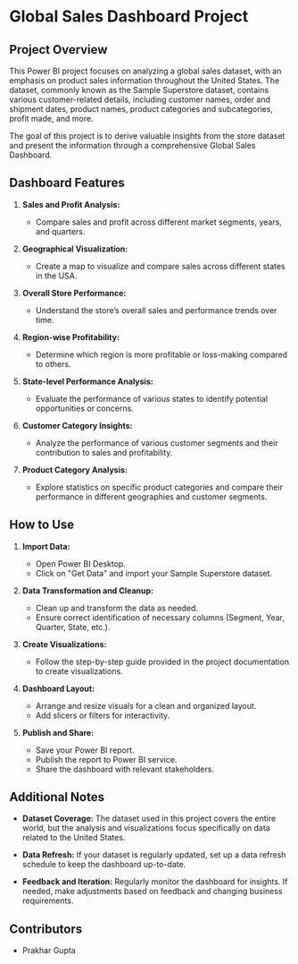 # Global Sales Dashboard Project

## Project Overview
This Power BI project focuses on analyzing a global sales dataset, with an emphasis on product sales information throughout the United States. The dataset, commonly known as the Sample Superstore dataset, contains various customer-related details, including customer names, order and shipment dates, product names, product categories and subcategories, profit made, and more.

The goal of this project is to derive valuable insights from the store dataset and present the information through a comprehensive Global Sales Dashboard.

## Dashboard Features

1. **Sales and Profit Analysis:**
   - Compare sales and profit across different market segments, years, and quarters.

2. **Geographical Visualization:**
   - Create a map to visualize and compare sales across different states in the USA.

3. **Overall Store Performance:**
   - Understand the store’s overall sales and performance trends over time.

4. **Region-wise Profitability:**
   - Determine which region is more profitable or loss-making compared to others.

5. **State-level Performance Analysis:**
   - Evaluate the performance of various states to identify potential opportunities or concerns.

6. **Customer Category Insights:**
   - Analyze the performance of various customer segments and their contribution to sales and profitability.

7. **Product Category Analysis:**
   - Explore statistics on specific product categories and compare their performance in different geographies and customer segments.

## How to Use

1. **Import Data:**
   - Open Power BI Desktop.
   - Click on "Get Data" and import your Sample Superstore dataset.

2. **Data Transformation and Cleanup:**
   - Clean up and transform the data as needed.
   - Ensure correct identification of necessary columns (Segment, Year, Quarter, State, etc.).

3. **Create Visualizations:**
   - Follow the step-by-step guide provided in the project documentation to create visualizations.

4. **Dashboard Layout:**
   - Arrange and resize visuals for a clean and organized layout.
   - Add slicers or filters for interactivity.

5. **Publish and Share:**
   - Save your Power BI report.
   - Publish the report to Power BI service.
   - Share the dashboard with relevant stakeholders.

## Additional Notes

- **Dataset Coverage:** The dataset used in this project covers the entire world, but the analysis and visualizations focus specifically on data related to the United States.

- **Data Refresh:** If your dataset is regularly updated, set up a data refresh schedule to keep the dashboard up-to-date.

- **Feedback and Iteration:** Regularly monitor the dashboard for insights. If needed, make adjustments based on feedback and changing business requirements.

## Contributors

- Prakhar Gupta
